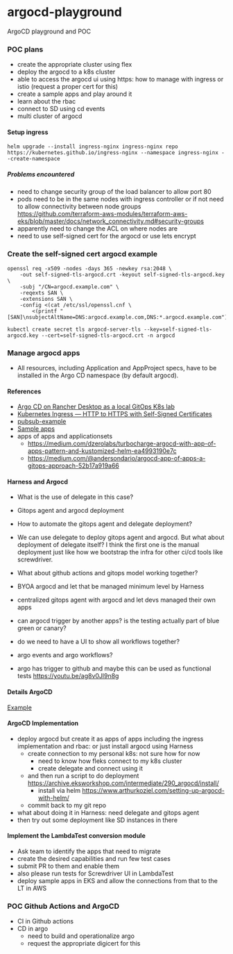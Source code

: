 # argocd-playground

ArgoCD playground and POC

### POC plans

- create the appropriate cluster using flex
- deploy the argocd to a k8s cluster
- able to access the argocd ui using https: how to manage with ingress or istio (request a proper cert for this)
- create a sample apps and play around it
- learn about the rbac
- connect to SD using cd events
- multi cluster of argocd

#### Setup ingress

```
helm upgrade --install ingress-nginx ingress-nginx repo https://kubernetes.github.io/ingress-nginx --namespace ingress-nginx --create-namespace
```

##### Problems encountered

- need to change security group of the load balancer to allow port 80
- pods need to be in the same nodes with ingress controller or if not need to allow connectivity between node groups https://github.com/terraform-aws-modules/terraform-aws-eks/blob/master/docs/network_connectivity.md#security-groups
- apparently need to change the ACL on where nodes are
- need to use self-signed cert for the argocd or use lets encrypt

### Create the self-signed cert argocd example

```
openssl req -x509 -nodes -days 365 -newkey rsa:2048 \
    -out self-signed-tls-argocd.crt -keyout self-signed-tls-argocd.key \
    -subj "/CN=argocd.example.com" \
    -reqexts SAN \
    -extensions SAN \
    -config <(cat /etc/ssl/openssl.cnf \
        <(printf "[SAN]\nsubjectAltName=DNS:argocd.example.com,DNS:*.argocd.example.com"))

kubectl create secret tls argocd-server-tls --key=self-signed-tls-argocd.key --cert=self-signed-tls-argocd.crt -n argocd
```

### Manage argocd apps

- All resources, including Application and AppProject specs, have to be installed in the Argo CD namespace (by default argocd).

#### References

- [Argo CD on Rancher Desktop as a local GitOps K8s lab](https://itnext.io/argo-cd-rancher-desktop-for-a-local-gitops-lab-8d044089f50a)
- [Kubernetes Ingress — HTTP to HTTPS with Self-Signed Certificates](https://medium.com/@muppedaanvesh/%EF%B8%8F-kubernetes-ingress-transitioning-to-https-with-self-signed-certificates-0c7ab0231e76)
- [pubsub-example](https://github.com/olivere/pubsub-example)
- [Sample apps](https://github.com/gokul0815/argocd/tree/master)
- apps of apps and applicationsets
  - https://medium.com/dzerolabs/turbocharge-argocd-with-app-of-apps-pattern-and-kustomized-helm-ea4993190e7c
  - https://medium.com/@andersondario/argocd-app-of-apps-a-gitops-approach-52b17a919a66

#### Harness and Argocd

- What is the use of delegate in this case?
- Gitops agent and argocd deployment
- How to automate the gitops agent and delegate deployment?
- We can use delegate to deploy gitops agent and argocd. But what about deployment of delegate itself? I think the first one is the manual deployment just like how we bootstrap the infra for other ci/cd tools like screwdriver.
- What about github actions and gitops model working together?

- BYOA argocd and let that be managed minimum level by Harness
- centralized gitops agent with argocd and let devs managed their own apps
- can argocd trigger by another apps? is the testing actually part of blue green or canary?
- do we need to have a UI to show all workflows together?
- argo events and argo workflows?
- argo has trigger to github and maybe this can be used as functional tests
  https://youtu.be/ag8v0Jl9n8g

#### Details ArgoCD

[Example](https://medium.com/dzerolabs/turbocharge-argocd-with-app-of-apps-pattern-and-kustomized-helm-ea4993190e7c)

#### ArgoCD Implementation

- deploy argocd but create it as apps of apps including the ingress implementation and rbac: or just install argocd using Harness
  - create connection to my personal k8s: not sure how for now
    - need to know how fleks connect to my k8s cluster
    - create delegate and connect using it
  - and then run a script to do deployment https://archive.eksworkshop.com/intermediate/290_argocd/install/
    - install via helm https://www.arthurkoziel.com/setting-up-argocd-with-helm/
  - commit back to my git repo
- what about doing it in Harness: need delegate and gitops agent
- then try out some deployment like SD instances in there

#### Implement the LambdaTest conversion module

- Ask team to identify the apps that need to migrate
- create the desired capabilities and run few test cases
- submit PR to them and enable them
- also please run tests for Screwdriver UI in LambdaTest
- deploy sample apps in EKS and allow the connections from that to the LT in AWS

### POC Github Actions and ArgoCD

- CI in Github actions
- CD in argo
  - need to build and operationalize argo
  - request the appropriate digicert for this
